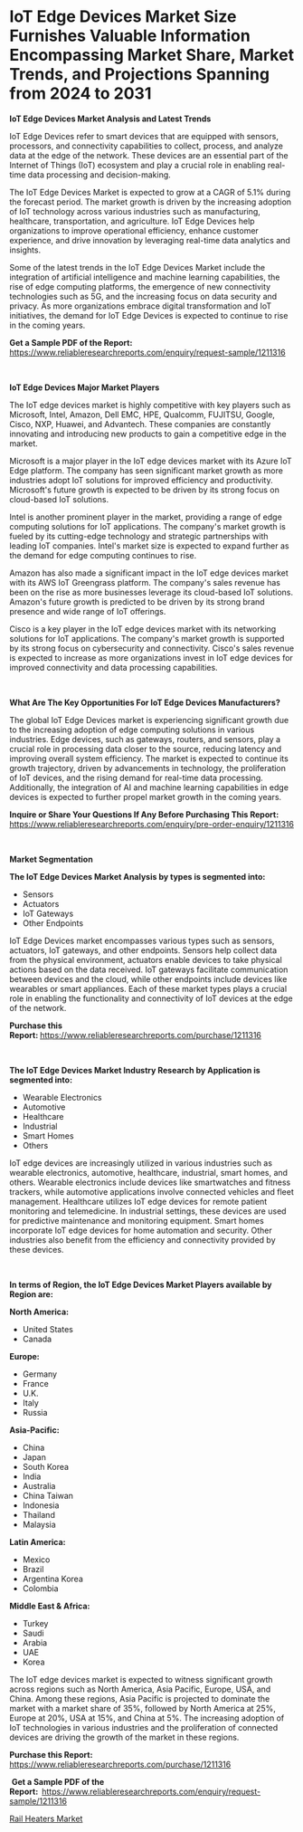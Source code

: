 <p><h1>IoT Edge Devices Market Size Furnishes Valuable Information Encompassing Market Share, Market Trends, and Projections Spanning from 2024 to 2031</h1></p><p><strong>IoT Edge Devices Market Analysis and Latest Trends</strong></p>
<p><p>IoT Edge Devices refer to smart devices that are equipped with sensors, processors, and connectivity capabilities to collect, process, and analyze data at the edge of the network. These devices are an essential part of the Internet of Things (IoT) ecosystem and play a crucial role in enabling real-time data processing and decision-making.</p><p>The IoT Edge Devices Market is expected to grow at a CAGR of 5.1% during the forecast period. The market growth is driven by the increasing adoption of IoT technology across various industries such as manufacturing, healthcare, transportation, and agriculture. IoT Edge Devices help organizations to improve operational efficiency, enhance customer experience, and drive innovation by leveraging real-time data analytics and insights.</p><p>Some of the latest trends in the IoT Edge Devices Market include the integration of artificial intelligence and machine learning capabilities, the rise of edge computing platforms, the emergence of new connectivity technologies such as 5G, and the increasing focus on data security and privacy. As more organizations embrace digital transformation and IoT initiatives, the demand for IoT Edge Devices is expected to continue to rise in the coming years.</p></p>
<p><strong>Get a Sample PDF of the Report:&nbsp;</strong> <a href="https://www.reliableresearchreports.com/enquiry/request-sample/1211316">https://www.reliableresearchreports.com/enquiry/request-sample/1211316</a></p>
<p>&nbsp;</p>
<p><strong>IoT Edge Devices Major Market Players</strong></p>
<p><p>The IoT edge devices market is highly competitive with key players such as Microsoft, Intel, Amazon, Dell EMC, HPE, Qualcomm, FUJITSU, Google, Cisco, NXP, Huawei, and Advantech. These companies are constantly innovating and introducing new products to gain a competitive edge in the market.</p><p>Microsoft is a major player in the IoT edge devices market with its Azure IoT Edge platform. The company has seen significant market growth as more industries adopt IoT solutions for improved efficiency and productivity. Microsoft's future growth is expected to be driven by its strong focus on cloud-based IoT solutions.</p><p>Intel is another prominent player in the market, providing a range of edge computing solutions for IoT applications. The company's market growth is fueled by its cutting-edge technology and strategic partnerships with leading IoT companies. Intel's market size is expected to expand further as the demand for edge computing continues to rise.</p><p>Amazon has also made a significant impact in the IoT edge devices market with its AWS IoT Greengrass platform. The company's sales revenue has been on the rise as more businesses leverage its cloud-based IoT solutions. Amazon's future growth is predicted to be driven by its strong brand presence and wide range of IoT offerings.</p><p>Cisco is a key player in the IoT edge devices market with its networking solutions for IoT applications. The company's market growth is supported by its strong focus on cybersecurity and connectivity. Cisco's sales revenue is expected to increase as more organizations invest in IoT edge devices for improved connectivity and data processing capabilities.</p></p>
<p>&nbsp;</p>
<p><strong>What Are The Key Opportunities For IoT Edge Devices Manufacturers?</strong></p>
<p><p>The global IoT Edge Devices market is experiencing significant growth due to the increasing adoption of edge computing solutions in various industries. Edge devices, such as gateways, routers, and sensors, play a crucial role in processing data closer to the source, reducing latency and improving overall system efficiency. The market is expected to continue its growth trajectory, driven by advancements in technology, the proliferation of IoT devices, and the rising demand for real-time data processing. Additionally, the integration of AI and machine learning capabilities in edge devices is expected to further propel market growth in the coming years.</p></p>
<p><strong>Inquire or Share Your Questions If Any Before Purchasing This Report:</strong> <a href="https://www.reliableresearchreports.com/enquiry/pre-order-enquiry/1211316">https://www.reliableresearchreports.com/enquiry/pre-order-enquiry/1211316</a></p>
<p>&nbsp;</p>
<p><strong>Market Segmentation</strong></p>
<p><strong>The IoT Edge Devices Market Analysis by types is segmented into:</strong></p>
<p><ul><li>Sensors</li><li>Actuators</li><li>IoT Gateways</li><li>Other Endpoints</li></ul></p>
<p><p>IoT Edge Devices market encompasses various types such as sensors, actuators, IoT gateways, and other endpoints. Sensors help collect data from the physical environment, actuators enable devices to take physical actions based on the data received. IoT gateways facilitate communication between devices and the cloud, while other endpoints include devices like wearables or smart appliances. Each of these market types plays a crucial role in enabling the functionality and connectivity of IoT devices at the edge of the network.</p></p>
<p><strong>Purchase this Report:&nbsp;</strong><a href="https://www.reliableresearchreports.com/purchase/1211316">https://www.reliableresearchreports.com/purchase/1211316</a></p>
<p>&nbsp;</p>
<p><strong>The IoT Edge Devices Market Industry Research by Application is segmented into:</strong></p>
<p><ul><li>Wearable Electronics</li><li>Automotive</li><li>Healthcare</li><li>Industrial</li><li>Smart Homes</li><li>Others</li></ul></p>
<p><p>IoT edge devices are increasingly utilized in various industries such as wearable electronics, automotive, healthcare, industrial, smart homes, and others. Wearable electronics include devices like smartwatches and fitness trackers, while automotive applications involve connected vehicles and fleet management. Healthcare utilizes IoT edge devices for remote patient monitoring and telemedicine. In industrial settings, these devices are used for predictive maintenance and monitoring equipment. Smart homes incorporate IoT edge devices for home automation and security. Other industries also benefit from the efficiency and connectivity provided by these devices.</p></p>
<p>&nbsp;</p>
<p><strong>In terms of Region, the IoT Edge Devices Market Players available by Region are:</strong></p>
<p>
    <p> <strong> North America: </strong>
        <ul>
            <li>United States</li>
            <li>Canada</li>
        </ul>
        </p> 
    <p> <strong> Europe: </strong>
        <ul>
            <li>Germany</li>
            <li>France</li>
            <li>U.K.</li>
            <li>Italy</li>
            <li>Russia</li>
        </ul>
        </p> 
    <p> <strong> Asia-Pacific: </strong>
        <ul>
            <li>China</li>
            <li>Japan</li>
            <li>South Korea</li>
            <li>India</li>
            <li>Australia</li>
            <li>China Taiwan</li>
            <li>Indonesia</li>
            <li>Thailand</li>
            <li>Malaysia</li>
        </ul>
        </p> 
    <p> <strong> Latin America: </strong>
        <ul>
            <li>Mexico</li>
            <li>Brazil</li>
            <li>Argentina Korea</li>
            <li>Colombia</li>
        </ul>
        </p> 
    <p> <strong> Middle East & Africa: </strong>
        <ul>
            <li>Turkey</li>
            <li>Saudi</li>
            <li>Arabia</li>
            <li>UAE</li>
            <li>Korea</li>
        </ul>
    </p>
    </p>
<p><p>The IoT edge devices market is expected to witness significant growth across regions such as North America, Asia Pacific, Europe, USA, and China. Among these regions, Asia Pacific is projected to dominate the market with a market share of 35%, followed by North America at 25%, Europe at 20%, USA at 15%, and China at 5%. The increasing adoption of IoT technologies in various industries and the proliferation of connected devices are driving the growth of the market in these regions.</p></p>
<p><strong>Purchase this Report: </strong><a href="https://www.reliableresearchreports.com/purchase/1211316">https://www.reliableresearchreports.com/purchase/1211316</a></p>
<p>&nbsp;<strong>Get a Sample PDF of the Report:&nbsp;&nbsp;</strong><a href="https://www.reliableresearchreports.com/enquiry/request-sample/1211316">https://www.reliableresearchreports.com/enquiry/request-sample/1211316</a></p>
<p><strong></strong></p>
<p><p><a href="https://github.com/tamvrosiya/Market-Research-Report-List-2/blob/main/rail-heaters-market.md">Rail Heaters Market</a></p></p>